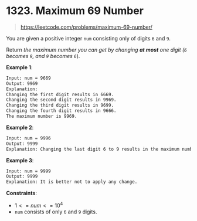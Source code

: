 # 1323. Maximum 69 Number

> <https://leetcode.com/problems/maximum-69-number/>

You are given a positive integer `num` consisting only of digits `6` and `9`.

Return *the maximum number you can get by changing **at most** one digit
(`6` becomes `9`, and `9` becomes `6`*).

**Example 1**:

```txt
Input: num = 9669
Output: 9969
Explanation: 
Changing the first digit results in 6669.
Changing the second digit results in 9969.
Changing the third digit results in 9699.
Changing the fourth digit results in 9666.
The maximum number is 9969.
```

**Example 2**:

```txt
Input: num = 9996
Output: 9999
Explanation: Changing the last digit 6 to 9 results in the maximum number.
```

**Example 3**:

```txt
Input: num = 9999
Output: 9999
Explanation: It is better not to apply any change.
```

**Constraints**:

- $1 <= num <= 10^4$
- `num` consists of only `6` and `9` digits.
